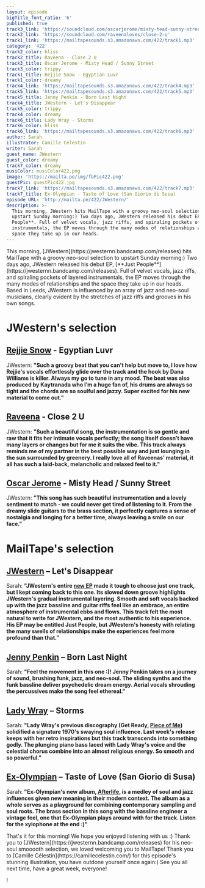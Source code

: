 ```yaml
---
layout: episode
bigTitle_font_ratio: '6'
published: true
track3_link: 'https://soundcloud.com/oscarjerome/misty-head-sunny-street-1'
track2_link: 'https://soundcloud.com/raveenaloves/close-2-u'
track1_link: 'https://mailtapesounds.s3.amazonaws.com/422/track1.mp3'
category: '422'
track2_color: bliss
track2_title: Raveena - Close 2 U
track3_title: Oscar Jerome - Misty Head / Sunny Street
track3_color: trippy
track1_title: Rejjie Snow - Egyptian Luvr
track1_color: dreamy
track4_link: 'https://mailtapesounds.s3.amazonaws.com/422/track4.mp3'
track5_link: 'https://mailtapesounds.s3.amazonaws.com/422/track5.mp3'
track5_title: Jenny Penkin - Born Last Night
track4_title: JWestern - Let's Disappear
track5_color: trippy
track4_color: dreamy
track6_title: Lady Wray - Storms
track6_color: bliss
track6_link: 'https://mailtapesounds.s3.amazonaws.com/422/track6.mp3'
author: Sarah
illustrator: Camille Célestin
writer: Sarah
guest_name: JWestern
guest_color: dreamy
track7_color: dreamy
musiColor: musiColor422.png
image: 'https://mailta.pe/img/fbPic422.png'
guestPic: guestPic422.jpg
track7_link: 'https://mailtapesounds.s3.amazonaws.com/422/track7.mp3'
track7_title: Ex-Olympian - Taste of Love (San Giorio di Susa)
episode_URL: 'http://mailta.pe/422/JWestern/'
description: >-
  This morning, JWestern hits MailTape with a groovy neo-soul selection to
  upstart Sunday morning:) Two days ago, JWestern released his debut EP, **Just
  People**. Full of velvet vocals, jazz riffs, and spiraling pockets of layered
  instrumentals, the EP moves through the many modes of relationships and the
  space they take up in our heads.
---
```


<p id="introduction">This morning, [JWestern](https://jwesternn.bandcamp.com/releases) hits MailTape with a groovy neo-soul selection to upstart Sunday morning:) Two days ago, JWestern released his debut EP, [**Just People**](https://jwesternn.bandcamp.com/releases). Full of velvet vocals, jazz riffs, and spiraling pockets of layered instrumentals, the EP moves through the many modes of relationships and the space they take up in our heads. Based in Leeds, JWestern is influenced by an array of jazz and neo-soul musicians, clearly evident by the stretches of jazz riffs and grooves in his own songs.
</p>

# JWestern's selection

## [Rejjie Snow](https://rejjiesnow.bandcamp.com/) - Egyptian Luvr
JWestern: **"**Such a groovy beat that you can't help but move to, I love how Rejjie's vocals effortlessly glide over the track and the hook by Dana Williams is killer. Always my go to tune in any mood. The beat was also produced by Kaytranada who I’m a huge fan of, his drums are always so tight and the chords are so soulful and jazzy. Super excited for his new material to come out.**"**

## [Raveena](https://raveenamusic.bandcamp.com/) - Close 2 U
JWestern: **"**Such a beautiful song, the instrumentation is so gentle and raw that it fits her intimate vocals perfectly; the song itself doesn’t have many layers or changes but for me it suits the vibe. This track always reminds me of my partner in the best possible way and just lounging in the sun surrounded by greenery. I really love all of Raveenas’ material, it all has such a laid-back, melancholic and relaxed feel to it.**"** 

## [Oscar Jerome](https://oscarjerome.bandcamp.com/) - Misty Head / Sunny Street
JWestern: **"**This song has such beautiful instrumentation and a lovely sentiment to match - we could never get tired of listening to it. From the dreamy slide guitars to the brass section, it perfectly captures a sense of nostalgia and longing for a better time, always leaving a smile on our face.**"**

# MailTape's selection

## [JWestern](https://jwesternn.bandcamp.com/releases) – Let's Disappear
Sarah: **"**JWestern's entire [new EP](https://jwesternn.bandcamp.com/album/just-people-ep) made it tough to choose just one track, but I kept coming back to this one. Its slowed down groove highlights JWestern's gradual instrumental layering. Smooth and soft vocals backed up with the jazz bassline and guitar riffs feel like an embrace, an entire atmosphere of instrumental ebbs and flows. This track felt the most natural to write for JWestern, and the most authentic to his experience. His EP may be entitled **Just People**, but JWestern's honesty with relating the many swells of relationships make the experiences feel more profound than that.**"**

## [Jenny Penkin](https://jennypenkin.bandcamp.com/) – Born Last Night
Sarah: **"**Feel the movement in this one :)! Jenny Penkin takes on a journey of sound, brushing funk, jazz, and neo-soul. The sliding synths and the funk bassline deliver psychedelic dream energy. Aerial vocals shrouding the percussives make the song feel ethereal.**"**

## [Lady Wray](https://ladywray.bandcamp.com/) – Storms
Sarah: **"**Lady Wray's previous discography (**Get Ready**, [Piece of Me](https://ladywray.bandcamp.com/album/piece-of-me-b-w-come-on-in)) solidified a signature 1970's swaying soul influence. Last week's release keeps with her retro inspirations but this track transcends into something godly. The plunging piano bass laced with Lady Wray's voice and the celestial chorus combine into an almost religious energy. So smooth and so powerful.**"**

## [Ex-Olympian](https://exolympian.bandcamp.com/) – Taste of Love (San Giorio di Susa)
Sarah: **"**Ex-Olympian's new album, [Afterlife](https://exolympian.bandcamp.com/album/afterlife), is a medley of soul and jazz influences given new meaning in their modern context. The album as a whole serves as a playground for combining contemporary sampling and soul roots. The brass section in this song with the bassline engineer a vintage feel, one that Ex-Olympian plays around with for the track. 
Listen for the xylophone at the end :)**"**

<p id="outroduction">That's it for this morning! We hope you enjoyed listening with us :) Thank you to [JWestern](https://jwesternn.bandcamp.com/releases) for his neo-soul smooooth selection, we loved welcoming you to MailTape! Thank you to [Camille Célestin](https://camillecelestin.com/) for this episode's stunning illustration, you have outdone yourself once again:) See you all next time, have a great week, everyone!</p>!
